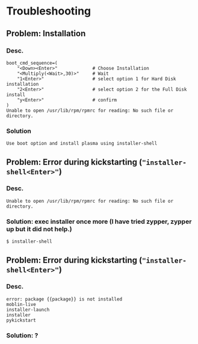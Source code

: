 # Troubleshooting
## Problem: Installation

### Desc.
```
boot_cmd_sequence=(
    "<Down><Enter>"             # Choose Installation
    "<Multiply(<Wait>,30)>"     # Wait
    "1<Enter>"                  # select option 1 for Hard Disk installation
    "2<Enter>"                  # select option 2 for the Full Disk install
    "y<Enter>"                  # confirm
)
Unable to open /usr/lib/rpm/rpmrc for reading: No such file or directory.
```

### Solution
```
Use boot option and install plasma using installer-shell
```

## Problem: Error during kickstarting (```"installer-shell<Enter>"```)

### Desc.
```
Unable to open /usr/lib/rpm/rpmrc for reading: No such file or directory.
```

### Solution: exec installer once more (I have tried zypper, zypper up but it did not help.)
```
$ installer-shell
```

## Problem: Error during kickstarting (```"installer-shell<Enter>"```)

### Desc.
```
error: package {{package}} is not installed
moblin-live
installer-launch
installer
pykickstart
```

### Solution: ?
